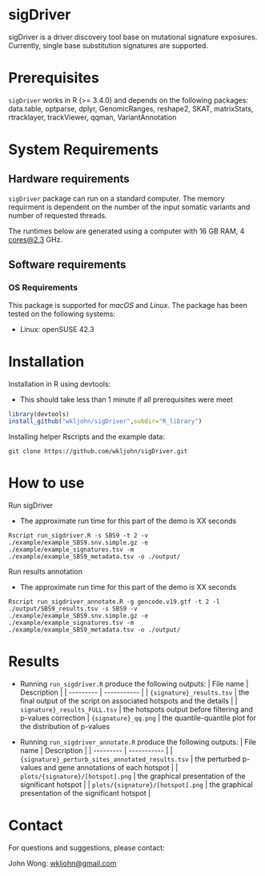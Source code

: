 # sigDriver
sigDriver is a driver discovery tool base on mutational signature exposures. Currently,  single base substitution signatures are supported.

# Prerequisites
`sigDriver` works in R (>= 3.4.0) and depends on the following packages: data.table, optparse, dplyr, GenomicRanges, reshape2, SKAT, matrixStats, rtracklayer, trackViewer, qqman, VariantAnnotation


# System Requirements
## Hardware requirements
`sigDriver` package can run on a standard computer. The memory requirment is dependent on the number of the input somatic variants and number of requested threads.

The runtimes below are generated using a computer with 16 GB RAM, 4 cores@2.3 GHz.


## Software requirements
### OS Requirements
This package is supported for *macOS* and *Linux*. The package has been tested on the following systems:
+ Linux: openSUSE 42.3


# Installation
Installation in R using devtools:
+ This should take less than 1 minute if all prerequisites were meet
```R
library(devtools)
install_github("wkljohn/sigDriver",subdir="R_library")
```

Installing helper Rscripts and the example data: 
```console
git clone https://github.com/wkljohn/sigDriver.git
```

# How to use
Run sigDriver
+ The approximate run time for this part of the demo is XX seconds
```console
Rscript run_sigdriver.R -s SBS9 -t 2 -v ./example/example_SBS9.snv.simple.gz -e ./example/example_signatures.tsv -m ./example/example_SBS9_metadata.tsv -o ./output/
```

Run results annotation
+ The approximate run time for this part of the demo is XX seconds
```console
Rscript run_sigdriver_annotate.R -g gencode.v19.gtf -t 2 -l ./output/SBS9_results.tsv -s SBS9 -v ./example/example_SBS9.snv.simple.gz -e ./example/example_signatures.tsv -m ./example/example_SBS9_metadata.tsv -o ./output/
```

# Results
+ Running `run_sigdriver.R` produce the following outputs:
| File name | Description |
| --------- | ----------- |
| `{signature}_results.tsv` | the final output of the script on associated hotspots and the details |
| `signature}_results_FULL.tsv` | the hotspots output before filtering and p-values correction
| `{signature}_qq.png` | the quantile-quantile plot for the distribution of p-values

+ Running `run_sigdriver_annotate.R` produce the following outputs:
| File name | Description |
| --------- | ----------- |
| `{signature}_perturb_sites_annotated_results.tsv` | the perturbed p-values and gene annotations of each hotspot |
| `plots/{signature}/[hotspot].png` | the graphical presentation of the significant hotspot |
| `plots/{signature}/[hotspot].png` | the graphical presentation of the significant hotspot |

# Contact
For questions and suggestions, please contact:

John Wong: wkljohn@gmail.com

